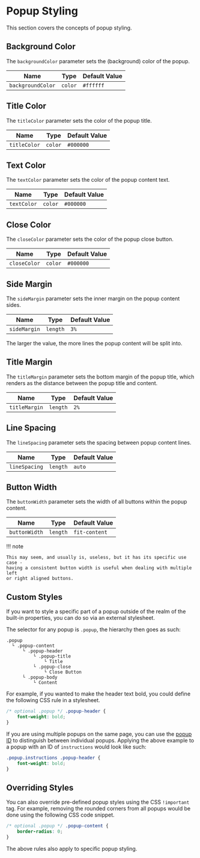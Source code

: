 Popup Styling
=============

This section covers the concepts of popup styling.

Background Color
----------------
The `backgroundColor` parameter sets the (background) color of the popup.

| Name              | Type    | Default Value |
|-------------------|---------|---------------|
| `backgroundColor` | `color` | `#ffffff`     |

Title Color
-----------
The `titleColor` parameter sets the color of the popup title.

| Name         | Type    | Default Value |
|--------------|---------|---------------|
| `titleColor` | `color` | `#000000`     |

Text Color
----------
The `textColor` parameter sets the color of the popup content text.

| Name        | Type    | Default Value |
|-------------|---------|---------------|
| `textColor` | `color` | `#000000`     |

Close Color
-----------
The `closeColor` parameter sets the color of the popup close button.

| Name         | Type    | Default Value |
|--------------|---------|---------------|
| `closeColor` | `color` | `#000000`     |

Side Margin
-----------
The `sideMargin` parameter sets the inner margin on the popup content sides.

| Name         | Type     | Default Value |
|--------------|----------|---------------|
| `sideMargin` | `length` | `3%`          |

The larger the value, the more lines the popup content will be split into.

Title Margin
------------
The `titleMargin` parameter sets the bottom margin of the popup title, which 
renders as the distance between the popup title and content.

| Name          | Type     | Default Value |
|---------------|----------|---------------|
| `titleMargin` | `length` | `2%`          |

Line Spacing
------------
The `lineSpacing` parameter sets the spacing between popup content lines.

| Name          | Type     | Default Value |
|---------------|----------|---------------|
| `lineSpacing` | `length` | `auto`        |

Button Width
------------
The `buttonWidth` parameter sets the width of all buttons within the popup 
content.

| Name          | Type     | Default Value |
|---------------|----------|---------------|
| `buttonWidth` | `length` | `fit-content` |

!!! note

    This may seem, and usually is, useless, but it has its specific use case - 
    having a consistent button width is useful when dealing with multiple left 
    or right aligned buttons.

Custom Styles
-------------

If you want to style a specific part of a popup outside of the realm
of the built-in properties, you can do so via an external stylesheet.

The selector for any popup is `.popup`, the hierarchy then goes as such:

```
.popup
  └ .popup-content
      └ .popup-header 
          └ .popup-title
              └ Title
          └ .popup-close
              └ Close Button
      └ .popup-body
          └ Content

```

For example, if you wanted to make the header text bold, you could
define the following CSS rule in a stylesheet.

```css
/* optional .popup */ .popup-header {
    font-weight: bold;
}
```

If you are using multiple popups on the same page, you can use the [popup ID](../basic-properties#id)
to distinguish between individual popups. Applying the above example to a popup
with an ID of `instructions` would look like such: 

```css
.popup.instructions .popup-header {
    font-weight: bold;
}
```

Overriding Styles
-----------------

You can also override pre-defined popup styles using the CSS `!important` tag.
For example, removing the rounded corners from all popups would be done using 
the following CSS code snippet.

```css
/* optional .popup */ .popup-content {
    border-radius: 0;
}
```

The above rules also apply to specific popup styling.
